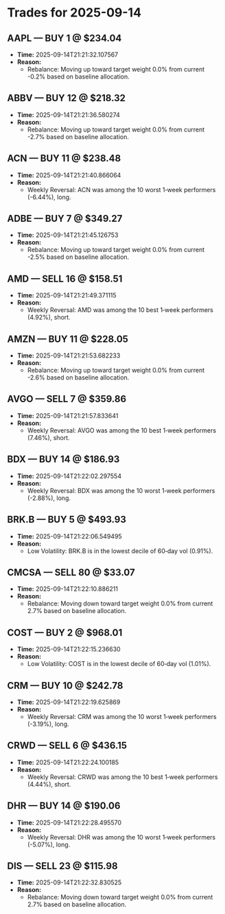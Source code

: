 # Trades for 2025-09-14

## AAPL — BUY 1 @ $234.04
- **Time:** 2025-09-14T21:21:32.107567
- **Reason:**
  - Rebalance: Moving up toward target weight 0.0% from current -0.2% based on baseline allocation.

## ABBV — BUY 12 @ $218.32
- **Time:** 2025-09-14T21:21:36.580274
- **Reason:**
  - Rebalance: Moving up toward target weight 0.0% from current -2.7% based on baseline allocation.

## ACN — BUY 11 @ $238.48
- **Time:** 2025-09-14T21:21:40.866064
- **Reason:**
  - Weekly Reversal: ACN was among the 10 worst 1‑week performers (-6.44%), long.

## ADBE — BUY 7 @ $349.27
- **Time:** 2025-09-14T21:21:45.126753
- **Reason:**
  - Rebalance: Moving up toward target weight 0.0% from current -2.5% based on baseline allocation.

## AMD — SELL 16 @ $158.51
- **Time:** 2025-09-14T21:21:49.371115
- **Reason:**
  - Weekly Reversal: AMD was among the 10 best 1‑week performers (4.92%), short.

## AMZN — BUY 11 @ $228.05
- **Time:** 2025-09-14T21:21:53.682233
- **Reason:**
  - Rebalance: Moving up toward target weight 0.0% from current -2.6% based on baseline allocation.

## AVGO — SELL 7 @ $359.86
- **Time:** 2025-09-14T21:21:57.833641
- **Reason:**
  - Weekly Reversal: AVGO was among the 10 best 1‑week performers (7.46%), short.

## BDX — BUY 14 @ $186.93
- **Time:** 2025-09-14T21:22:02.297554
- **Reason:**
  - Weekly Reversal: BDX was among the 10 worst 1‑week performers (-2.88%), long.

## BRK.B — BUY 5 @ $493.93
- **Time:** 2025-09-14T21:22:06.549495
- **Reason:**
  - Low Volatility: BRK.B is in the lowest decile of 60‑day vol (0.91%).

## CMCSA — SELL 80 @ $33.07
- **Time:** 2025-09-14T21:22:10.886211
- **Reason:**
  - Rebalance: Moving down toward target weight 0.0% from current 2.7% based on baseline allocation.

## COST — BUY 2 @ $968.01
- **Time:** 2025-09-14T21:22:15.236630
- **Reason:**
  - Low Volatility: COST is in the lowest decile of 60‑day vol (1.01%).

## CRM — BUY 10 @ $242.78
- **Time:** 2025-09-14T21:22:19.625869
- **Reason:**
  - Weekly Reversal: CRM was among the 10 worst 1‑week performers (-3.19%), long.

## CRWD — SELL 6 @ $436.15
- **Time:** 2025-09-14T21:22:24.100185
- **Reason:**
  - Weekly Reversal: CRWD was among the 10 best 1‑week performers (4.44%), short.

## DHR — BUY 14 @ $190.06
- **Time:** 2025-09-14T21:22:28.495570
- **Reason:**
  - Weekly Reversal: DHR was among the 10 worst 1‑week performers (-5.07%), long.

## DIS — SELL 23 @ $115.98
- **Time:** 2025-09-14T21:22:32.830525
- **Reason:**
  - Rebalance: Moving down toward target weight 0.0% from current 2.7% based on baseline allocation.

